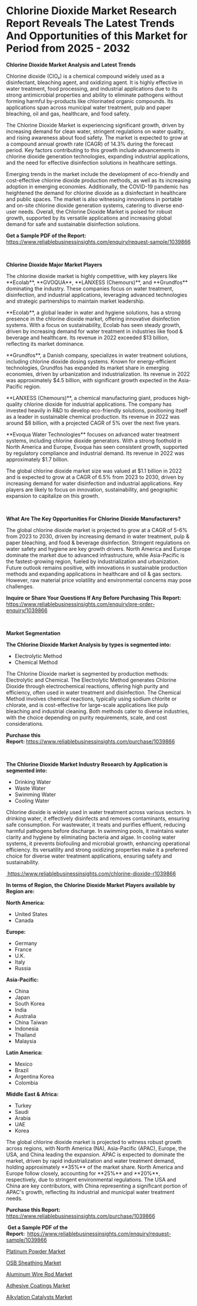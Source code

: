 <p><h1>Chlorine Dioxide Market Research Report Reveals The Latest Trends And Opportunities of this Market for Period from 2025 - 2032</h1></p><p><strong>Chlorine Dioxide Market Analysis and Latest Trends</strong></p>
<p><p>Chlorine dioxide (ClO₂) is a chemical compound widely used as a disinfectant, bleaching agent, and oxidizing agent. It is highly effective in water treatment, food processing, and industrial applications due to its strong antimicrobial properties and ability to eliminate pathogens without forming harmful by-products like chlorinated organic compounds. Its applications span across municipal water treatment, pulp and paper bleaching, oil and gas, healthcare, and food safety.</p><p>The Chlorine Dioxide Market is experiencing significant growth, driven by increasing demand for clean water, stringent regulations on water quality, and rising awareness about food safety. The market is expected to grow at a compound annual growth rate (CAGR) of 14.3% during the forecast period. Key factors contributing to this growth include advancements in chlorine dioxide generation technologies, expanding industrial applications, and the need for effective disinfection solutions in healthcare settings.</p><p>Emerging trends in the market include the development of eco-friendly and cost-effective chlorine dioxide production methods, as well as its increasing adoption in emerging economies. Additionally, the COVID-19 pandemic has heightened the demand for chlorine dioxide as a disinfectant in healthcare and public spaces. The market is also witnessing innovations in portable and on-site chlorine dioxide generation systems, catering to diverse end-user needs. Overall, the Chlorine Dioxide Market is poised for robust growth, supported by its versatile applications and increasing global demand for safe and sustainable disinfection solutions.</p></p>
<p><strong>Get a Sample PDF of the Report:&nbsp;</strong> <a href="https://www.reliablebusinessinsights.com/enquiry/request-sample/1039866?utm_campaign=1106&utm_medium=2&utm_source=Github&utm_content=ia&utm_term=26012025&utm_id=chlorine-dioxide">https://www.reliablebusinessinsights.com/enquiry/request-sample/1039866</a></p>
<p>&nbsp;</p>
<p><strong>Chlorine Dioxide Major Market Players</strong></p>
<p><p>The chlorine dioxide market is highly competitive, with key players like **Ecolab**, **GVOQUA**, **LANXESS (Chemours)**, and **Grundfos** dominating the industry. These companies focus on water treatment, disinfection, and industrial applications, leveraging advanced technologies and strategic partnerships to maintain market leadership.</p><p>**Ecolab**, a global leader in water and hygiene solutions, has a strong presence in the chlorine dioxide market, offering innovative disinfection systems. With a focus on sustainability, Ecolab has seen steady growth, driven by increasing demand for water treatment in industries like food & beverage and healthcare. Its revenue in 2022 exceeded $13 billion, reflecting its market dominance.</p><p>**Grundfos**, a Danish company, specializes in water treatment solutions, including chlorine dioxide dosing systems. Known for energy-efficient technologies, Grundfos has expanded its market share in emerging economies, driven by urbanization and industrialization. Its revenue in 2022 was approximately $4.5 billion, with significant growth expected in the Asia-Pacific region.</p><p>**LANXESS (Chemours)**, a chemical manufacturing giant, produces high-quality chlorine dioxide for industrial applications. The company has invested heavily in R&D to develop eco-friendly solutions, positioning itself as a leader in sustainable chemical production. Its revenue in 2022 was around $8 billion, with a projected CAGR of 5% over the next five years.</p><p>**Evoqua Water Technologies** focuses on advanced water treatment systems, including chlorine dioxide generators. With a strong foothold in North America and Europe, Evoqua has seen consistent growth, supported by regulatory compliance and industrial demand. Its revenue in 2022 was approximately $1.7 billion.</p><p>The global chlorine dioxide market size was valued at $1.1 billion in 2022 and is expected to grow at a CAGR of 6.5% from 2023 to 2030, driven by increasing demand for water disinfection and industrial applications. Key players are likely to focus on innovation, sustainability, and geographic expansion to capitalize on this growth.</p></p>
<p>&nbsp;</p>
<p><strong>What Are The Key Opportunities For Chlorine Dioxide Manufacturers?</strong></p>
<p><p>The global chlorine dioxide market is projected to grow at a CAGR of 5-6% from 2023 to 2030, driven by increasing demand in water treatment, pulp & paper bleaching, and food & beverage disinfection. Stringent regulations on water safety and hygiene are key growth drivers. North America and Europe dominate the market due to advanced infrastructure, while Asia-Pacific is the fastest-growing region, fueled by industrialization and urbanization. Future outlook remains positive, with innovations in sustainable production methods and expanding applications in healthcare and oil & gas sectors. However, raw material price volatility and environmental concerns may pose challenges.</p></p>
<p><strong>Inquire or Share Your Questions If Any Before Purchasing This Report:</strong> <a href="https://www.reliablebusinessinsights.com/enquiry/pre-order-enquiry/1039866?utm_campaign=1106&utm_medium=2&utm_source=Github&utm_content=ia&utm_term=26012025&utm_id=chlorine-dioxide">https://www.reliablebusinessinsights.com/enquiry/pre-order-enquiry/1039866</a></p>
<p>&nbsp;</p>
<p><strong>Market Segmentation</strong></p>
<p><strong>The Chlorine Dioxide Market Analysis by types is segmented into:</strong></p>
<p><ul><li>Electrolytic Method</li><li>Chemical Method</li></ul></p>
<p><p>The Chlorine Dioxide market is segmented by production methods: Electrolytic and Chemical. The Electrolytic Method generates Chlorine Dioxide through electrochemical reactions, offering high purity and efficiency, often used in water treatment and disinfection. The Chemical Method involves chemical reactions, typically using sodium chlorite or chlorate, and is cost-effective for large-scale applications like pulp bleaching and industrial cleaning. Both methods cater to diverse industries, with the choice depending on purity requirements, scale, and cost considerations.</p></p>
<p><strong>Purchase this Report:&nbsp;</strong><a href="https://www.reliablebusinessinsights.com/purchase/1039866?utm_campaign=1106&utm_medium=2&utm_source=Github&utm_content=ia&utm_term=26012025&utm_id=chlorine-dioxide">https://www.reliablebusinessinsights.com/purchase/1039866</a></p>
<p>&nbsp;</p>
<p><strong>The Chlorine Dioxide Market Industry Research by Application is segmented into:</strong></p>
<p><ul><li>Drinking Water</li><li>Waste Water</li><li>Swimming Water</li><li>Cooling Water</li></ul></p>
<p><p>Chlorine dioxide is widely used in water treatment across various sectors. In drinking water, it effectively disinfects and removes contaminants, ensuring safe consumption. For wastewater, it treats and purifies effluent, reducing harmful pathogens before discharge. In swimming pools, it maintains water clarity and hygiene by eliminating bacteria and algae. In cooling water systems, it prevents biofouling and microbial growth, enhancing operational efficiency. Its versatility and strong oxidizing properties make it a preferred choice for diverse water treatment applications, ensuring safety and sustainability.</p></p>
<p><a href="https://www.reliablebusinessinsights.com/chlorine-dioxide-r1039866?utm_campaign=1106&utm_medium=2&utm_source=Github&utm_content=ia&utm_term=26012025&utm_id=chlorine-dioxide">&nbsp;https://www.reliablebusinessinsights.com/chlorine-dioxide-r1039866</a></p>
<p><strong>In terms of Region, the Chlorine Dioxide Market Players available by Region are:</strong></p>
<p>
    <p> <strong> North America: </strong>
        <ul>
            <li>United States</li>
            <li>Canada</li>
        </ul>
        </p> 
    <p> <strong> Europe: </strong>
        <ul>
            <li>Germany</li>
            <li>France</li>
            <li>U.K.</li>
            <li>Italy</li>
            <li>Russia</li>
        </ul>
        </p> 
    <p> <strong> Asia-Pacific: </strong>
        <ul>
            <li>China</li>
            <li>Japan</li>
            <li>South Korea</li>
            <li>India</li>
            <li>Australia</li>
            <li>China Taiwan</li>
            <li>Indonesia</li>
            <li>Thailand</li>
            <li>Malaysia</li>
        </ul>
        </p> 
    <p> <strong> Latin America: </strong>
        <ul>
            <li>Mexico</li>
            <li>Brazil</li>
            <li>Argentina Korea</li>
            <li>Colombia</li>
        </ul>
        </p> 
    <p> <strong> Middle East & Africa: </strong>
        <ul>
            <li>Turkey</li>
            <li>Saudi</li>
            <li>Arabia</li>
            <li>UAE</li>
            <li>Korea</li>
        </ul>
    </p>
    </p>
<p><p>The global chlorine dioxide market is projected to witness robust growth across regions, with North America (NA), Asia-Pacific (APAC), Europe, the USA, and China leading the expansion. APAC is expected to dominate the market, driven by rapid industrialization and water treatment demand, holding approximately **35%** of the market share. North America and Europe follow closely, accounting for **25%** and **20%**, respectively, due to stringent environmental regulations. The USA and China are key contributors, with China representing a significant portion of APAC's growth, reflecting its industrial and municipal water treatment needs.</p></p>
<p><strong>Purchase this Report: </strong><a href="https://www.reliablebusinessinsights.com/purchase/1039866?utm_campaign=1106&utm_medium=2&utm_source=Github&utm_content=ia&utm_term=26012025&utm_id=chlorine-dioxide">https://www.reliablebusinessinsights.com/purchase/1039866</a></p>
<p>&nbsp;<strong>Get a Sample PDF of the Report:&nbsp;&nbsp;</strong><a href="https://www.reliablebusinessinsights.com/enquiry/request-sample/1039866?utm_campaign=1106&utm_medium=2&utm_source=Github&utm_content=ia&utm_term=26012025&utm_id=chlorine-dioxide">https://www.reliablebusinessinsights.com/enquiry/request-sample/1039866</a></p>
<p><strong></strong></p>
<p><p><a href="https://github.com/pinzinyaah/Market-Research-Report-List-1/blob/main/platinum-powder-market.md?utm_campaign=1106&utm_medium=2&utm_source=Github&utm_content=ia&utm_term=26012025&utm_id=chlorine-dioxide">Platinum Powder Market</a></p><p><a href="https://github.com/tumacaakesha78/Market-Research-Report-List-1/blob/main/osb-sheathing-market.md?utm_campaign=1106&utm_medium=2&utm_source=Github&utm_content=ia&utm_term=26012025&utm_id=chlorine-dioxide">OSB Sheathing Market</a></p><p><a href="https://github.com/simurmarzoa/Market-Research-Report-List-1/blob/main/aluminum-wire-rod-market.md?utm_campaign=1106&utm_medium=2&utm_source=Github&utm_content=ia&utm_term=26012025&utm_id=chlorine-dioxide">Aluminum Wire Rod Market</a></p><p><a href="https://github.com/dbichayison/Market-Research-Report-List-1/blob/main/adhesive-coatings-market.md?utm_campaign=1106&utm_medium=2&utm_source=Github&utm_content=ia&utm_term=26012025&utm_id=chlorine-dioxide">Adhesive Coatings Market</a></p><p><a href="https://github.com/gethunsides/Market-Research-Report-List-1/blob/main/alkylation-catalysts-market.md?utm_campaign=1106&utm_medium=2&utm_source=Github&utm_content=ia&utm_term=26012025&utm_id=chlorine-dioxide">Alkylation Catalysts Market</a></p></p>